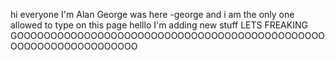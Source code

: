 hi everyone I'm Alan
George was here -george  and i am the only one allowed to type on this page 
helllo I'm adding new stuff
LETS FREAKING GOOOOOOOOOOOOOOOOOOOOOOOOOOOOOOOOOOOOOOOOOOOOOOOOOOOOOOOOOOOOOOOOO
